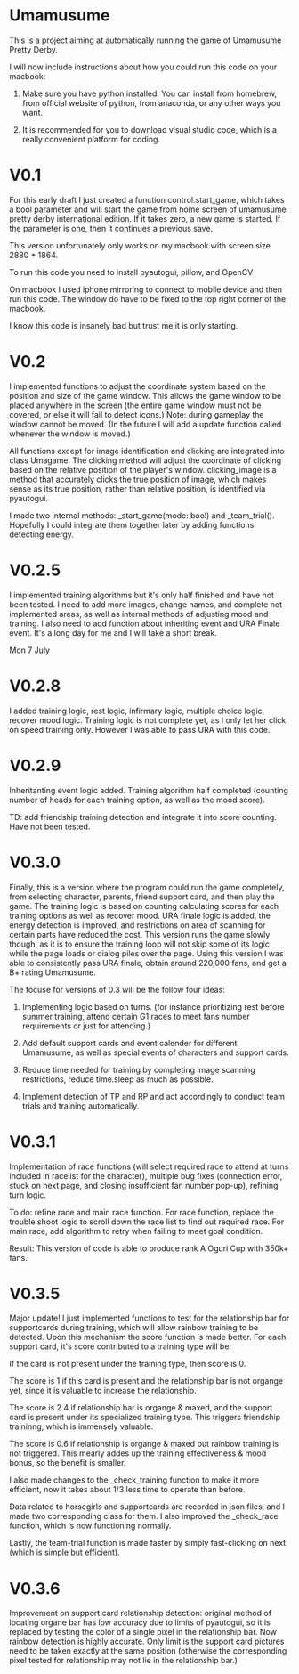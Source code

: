 # Umamusume
This is a project aiming at automatically running the game of Umamusume Pretty Derby. 

I will now include instructions about how you could run this code on your macbook:

1. Make sure you have python installed. You can install from homebrew, from official website of python, from anaconda, or any other ways you want.

2. It is recommended for you to download visual studio code, which is a really convenient platform for coding. 


# V0.1
For this early draft I just created a function control.start_game, which takes a bool parameter and will start the game from home screen of umamusume pretty derby international edition. If it takes zero, a new game is started. If the parameter is one, then it continues a previous save.

This version unfortunately only works on my macbook with screen size 2880 * 1864.

To run this code you need to install pyautogui, pillow, and OpenCV

On macbook I used iphone mirroring to connect to mobile device and then run this code. The window do have to be fixed to the top right corner of the macbook.

I know this code is insanely bad but trust me it is only starting.

# V0.2
I implemented functions to adjust the coordinate system based on the position and size of the game window. This allows the game window to be placed anywhere in the screen (the entire game window must not be covered, or else it will fail to detect icons.) Note: during gameplay the window cannot be moved. (In the future I will add a update function called whenever the window is moved.)

All functions except for image identification and clicking are integrated into class Umagame.
The clicking method will adjust the coordinate of clicking based on the relative position of the player's window. clicking_image is a method that accurately clicks the true position of image, which makes sense as its true position, rather than relative position, is identified via pyautogui.

I made two internal methods: _start_game(mode: bool) and _team_trial().
Hopefully I could integrate them together later by adding functions detecting energy.

# V0.2.5
I implemented training algorithms but it's only half finished and have not been tested. I need to add more images, change names, and complete not implemented areas, as well as internal methods of adjusting mood and training. I also need to add function about inheriting event and URA Finale event. It's a long day for me and I will take a short break. 

Mon 7 July

# V0.2.8
I added training logic, rest logic, infirmary logic, multiple choice logic, recover mood logic. Training logic is not complete yet, as I only let her click on speed training only. However I was able to pass URA with this code.

# V0.2.9
Inheritanting event logic added. Training algorithm half completed (counting number of heads for each training option, as well as the mood score).

TD: add friendship training detection and integrate it into score counting.
Have not been tested.

# V0.3.0
Finally, this is a version where the program could run the game completely, from selecting character, parents, friend support card, and then play the game.
The training logic is based on counting calculating scores for each training options as well as recover mood. URA finale logic is added, the energy detection is improved, and restrictions on area of scanning for certain parts have reduced the cost. This version runs the game slowly though, as it is to ensure the training loop will not skip some of its logic while the page loads or dialog piles over the page. Using this version I was able to consistently pass URA finale, obtain around 220,000 fans, and get a B+ rating Umamusume.

The focuse for versions of 0.3 will be the follow four ideas:

1. Implementing logic based on turns. (for instance prioritizing rest before summer training, attend certain G1 races to meet fans number requirements or just for attending.)

2. Add default support cards and event calender for different Umamusume, as well as special events of characters and support cards.

3. Reduce time needed for training by completing image scanning restrictions, reduce time.sleep as much as possible.

4. Implement detection of TP and RP and act accordingly to conduct team trials and training automatically.

# V0.3.1

Implementation of race functions (will select required race to attend at turns included in racelist for the character), multiple bug fixes (connection error, stuck on next page, and closing insufficient fan number pop-up), refining turn logic.

To do: refine race and main race function. For race function, replace the trouble shoot logic to scroll down the race list to find out required race. For main race, add algorithm to retry when failing to meet goal condition.

Result: This version of code is able to produce rank A Oguri Cup with 350k+ fans.

# V0.3.5
Major update! I just implemented functions to test for the relationship bar for supportcards during training, which will allow rainbow training to be detected. Upon this mechanism the score function is made better. For each support card, it's score contributed to a training type will be:

If the card is not present under the training type, then score is 0.
        
The score is 1 if this card is present and the relationship bar is not organge yet, since it is valuable to
increase the relationship.
        
The score is 2.4 if relationship bar is organge & maxed, and the support card is present under its specialized
training type. This triggers friendship traininng, which is immensely valuable.
        
The score is 0.6 if relationship is organge & maxed but rainbow training is not triggered. This mearly addes up the 
training effectiveness & mood bonus, so the benefit is smaller.

I also made changes to the _check_training function to make it more efficient, now it takes about 1/3 less time to operate than before.

Data related to horsegirls and supportcards are recorded in json files, and I made two corresponding class for them.
I also improved the _check_race function, which is now functioning normally.

Lastly, the team-trial function is made faster by simply fast-clicking on next (which is simple but efficient).

# V0.3.6
Improvement on support card relationship detection: original method of locating organe bar has low accuracy due to limits of pyautogui, so it is replaced by testing the color of a single pixel in the relationship bar. Now rainbow detection is highly accurate. Only limit is the support card pictures need to be taken exactly at the same position (otherwise the corresponding pixel tested for relationship may not lie in the relationship bar.)
